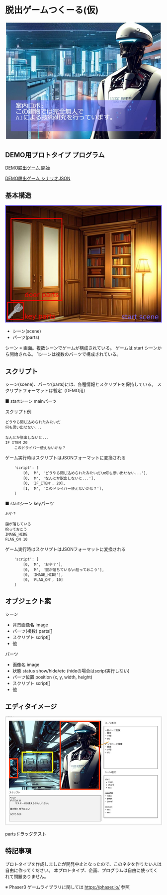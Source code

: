 # 脱出ゲームつくーる(仮)

![](title1.jpg)

## DEMO用プロトタイプ プログラム

[DEMO脱出ゲーム 開始](https://tatenosystem.github.io/escapegame/)

[DEMO脱出ゲーム シナリオJSON](scenes.js)

## 基本構造

![](image1.jpg)

- シーン(scene)
- パーツ(parts)

シーン = 画面。複数シーンでゲームが構成されている。
ゲームは start シーンから開始される。
1シーンは複数のパーツで構成されている。

## スクリプト

シーン(scene)、パーツ(parts)には、各種情報とスクリプトを保持している。
スクリプトフォーマットは暫定（DEMO用）

■ startシーン mainパーツ

スクリプト例

```
どうやら閉じ込められたみたいだ
何も思い出せない...

なんとか脱出しないと...
IF ITEM 20
    このドライバー使えないかな？
```

ゲーム実行時はスクリプトはJSONフォーマットに変換される

```
    'script': [
        [0, 'M', 'どうやら閉じ込められたみたいだ\n何も思い出せない...'],
        [0, 'M', 'なんとか脱出しないと...'],
        [0, 'IF_ITEM', 20],
        [1, 'M', 'このドライバー使えないかな？'],
    ]
```

■ startシーン keyパーツ

```
おや？

鍵が落ちている
拾っておこう
IMAGE_HIDE
FLAG_ON 10
```

ゲーム実行時はスクリプトはJSONフォーマットに変換される

```
    'script': [
        [0, 'M', 'おや？'],
        [0, 'M', '鍵が落ちている\n拾っておこう'],
        [0, 'IMAGE_HIDE'],
        [0, 'FLAG_ON', 10]
    ]
```

## オブジェクト案

シーン

- 背景画像名 image
- パーツ(複数) parts[]
- スクリプト script[]
- 他

パーツ

- 画像名 image
- 状態 status show/hide/etc (hideの場合はscript実行しない)
- パーツ位置 position (x, y, width, height)
- スクリプト script[]
- 他

## エディタイメージ

![](editor.jpg)

[partsドラッグテスト](https://tatenosystem.github.io/escapegame/editor_test.html)

## 特記事項

プロトタイプを作成しましたが開発中止となったので、このネタを作りたい人は自由に作ってください。
本プロトタイプ、企画、プログラムは自由に使ってくれて問題ありません。

※ Phaser3 ゲームライブラリに関しては https://phaser.io/ 参照
